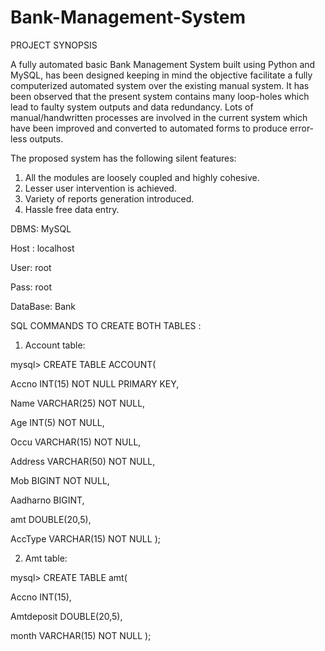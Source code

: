 # Bank-Management-System

PROJECT SYNOPSIS

A fully automated basic Bank Management System built using Python and MySQL, has been designed keeping in mind the objective facilitate a fully computerized automated system over the existing manual system. It has been observed that the present system contains many loop-holes which lead to faulty system outputs and data redundancy. Lots of manual/handwritten processes are involved in the current system which have been improved and converted to automated forms to produce error-less outputs.

The proposed system has the following silent features:
1. All the modules are loosely coupled and highly cohesive.
2. Lesser user intervention is achieved.
3. Variety of reports generation introduced.
4. Hassle free data entry.


DBMS: MySQL

Host : localhost

User: root 

Pass: root 

DataBase: Bank 

SQL COMMANDS TO CREATE BOTH TABLES :

1) Account table:

mysql> CREATE TABLE ACCOUNT(

Accno INT(15) NOT NULL PRIMARY KEY,

Name VARCHAR(25) NOT NULL,

Age INT(5) NOT NULL,

Occu VARCHAR(15) NOT NULL,

Address VARCHAR(50) NOT NULL,

Mob BIGINT NOT NULL,

Aadharno BIGINT,

amt DOUBLE(20,5),

AccType VARCHAR(15) NOT NULL );


2) Amt table:

mysql> CREATE TABLE amt(

Accno INT(15),

Amtdeposit DOUBLE(20,5),

month VARCHAR(15) NOT NULL );
